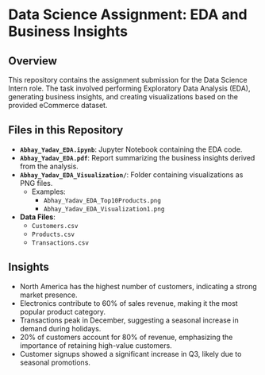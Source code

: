 # Data Science Assignment: EDA and Business Insights

## Overview
This repository contains the assignment submission for the Data Science Intern role. The task involved performing Exploratory Data Analysis (EDA), generating business insights, and creating visualizations based on the provided eCommerce dataset.

## Files in this Repository
- **`Abhay_Yadav_EDA.ipynb`**: Jupyter Notebook containing the EDA code.
- **`Abhay_Yadav_EDA.pdf`**: Report summarizing the business insights derived from the analysis.
- **`Abhay_Yadav_EDA_Visualization/`**: Folder containing visualizations as PNG files.
  - Examples:
    - `Abhay_Yadav_EDA_Top10Products.png`
    - `Abhay_Yadav_EDA_Visualization1.png`
- **Data Files**:
  - `Customers.csv`
  - `Products.csv`
  - `Transactions.csv`

## Insights
- North America has the highest number of customers, indicating a strong market presence.
- Electronics contribute to 60% of sales revenue, making it the most popular product category.
- Transactions peak in December, suggesting a seasonal increase in demand during holidays.
- 20% of customers account for 80% of revenue, emphasizing the importance of retaining high-value customers.
- Customer signups showed a significant increase in Q3, likely due to seasonal promotions.


